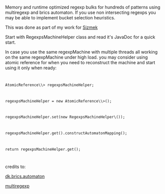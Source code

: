 
Memory and runtime optimized regexp bulks for hundreds of patterns using multiregexp and brics automaton.
If you use non intersecting regexps you may be able to implement bucket selection heuristics.

This was done as part of my work for
<a href="http://www.sizmek.com/">Sizmek</a>

Start with RegexpsMachineHelper<V> class and read it's JavaDoc for a quick start.

In case you use the same regexpMachine with multiple threads all working on the same regexpMachine
under high load. you may consider using atomic reference for when you need to reconstruct the machine
and start using it only when ready:

<code>
<p>AtomicReference\<RegexpsMachineHelper\<String\>\> regexpsMachineHelper;</p>
<p>regexpsMachineHelper = new AtomicReference\<RegexpsMachineHelper\<String\>\>();</p>
<p>regexpsMachineHelper.set(new RegexpsMachineHelper\<String\>());</p>
<p>regexpsMachineHelper.get().constructAutomatonMapping();</p>
<p>return regexpsMachineHelper.get();</p>
</code>


credits to:

<a href="http://www.brics.dk/automaton/">dk.brics.automaton</a>

<a href="https://github.com/fulmicoton/multiregexp">multiregexp</a>
